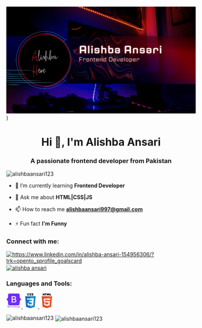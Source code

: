  ![logo](https://github.com/alishbaansari123/alishbaansari123/blob/main/banner.png))
  <h1 align="center">Hi 👋, I'm Alishba Ansari</h1>
<h3 align="center">A passionate frontend developer from Pakistan</h3>

<p align="left"> <img src="https://komarev.com/ghpvc/?username=alishbaansari123&label=Profile%20views&color=0e75b6&style=flat" alt="alishbaansari123" /> </p>

<img align="right" width="400" src="https://camo.githubusercontent.com/b70081ec9c6d16a35bf18610619030bfc810cda3118051cf75ace93700e233c1/68747470733a2f2f63646e2e6472696262626c652e636f6d2f75736572732f313336343032392f73637265656e73686f74732f31363039333236382f6d656469612f36386538326137666234393034363134613930363664366235343063313462322e676966  " alt="">

- 🌱 I’m currently learning **Frontend Developer**

- 💬 Ask me about **HTML|CSS|JS**

- 📫 How to reach me **alishbaansari997@gmail.com**

- ⚡ Fun fact **I'm Funny**

<h3 align="left">Connect with me:</h3>
<p align="left">
<a href="https://linkedin.com/in/https://www.linkedin.com/in/alishba-ansari-154956306/?trk=opento_sprofile_goalscard" target="blank"><img align="center" src="https://raw.githubusercontent.com/rahuldkjain/github-profile-readme-generator/master/src/images/icons/Social/linked-in-alt.svg" alt="https://www.linkedin.com/in/alishba-ansari-154956306/?trk=opento_sprofile_goalscard" height="30" width="40" /></a>
<a href="https://fb.com/alishba ansari" target="blank"><img align="center" src="https://raw.githubusercontent.com/rahuldkjain/github-profile-readme-generator/master/src/images/icons/Social/facebook.svg" alt="alishba ansari" height="30" width="40" /></a>
</p>

<h3 align="left">Languages and Tools:</h3>
<p align="left"> <a href="https://getbootstrap.com" target="_blank" rel="noreferrer"> <img src="https://raw.githubusercontent.com/devicons/devicon/master/icons/bootstrap/bootstrap-plain-wordmark.svg" alt="bootstrap" width="40" height="40"/> </a> <a href="https://www.w3schools.com/css/" target="_blank" rel="noreferrer"> <img src="https://raw.githubusercontent.com/devicons/devicon/master/icons/css3/css3-original-wordmark.svg" alt="css3" width="40" height="40"/> </a> <a href="https://www.w3.org/html/" target="_blank" rel="noreferrer"> <img src="https://raw.githubusercontent.com/devicons/devicon/master/icons/html5/html5-original-wordmark.svg" alt="html5" width="40" height="40"/> </a> </p>

<p><img align="left" src="https://github-readme-stats.vercel.app/api/top-langs?username=alishbaansari123&show_icons=true&locale=en&layout=compact" alt="alishbaansari123" /></p>

<p>&nbsp;<img align="center" src="https://github-readme-stats.vercel.app/api?username=alishbaansari123&show_icons=true&locale=en" alt="alishbaansari123" /></p>

